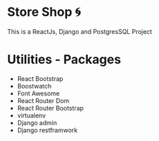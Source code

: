 # Store Shop 🌀

This is a ReactJs, Django and PostgresSQL Project

# Utilities - Packages

- React Bootstrap
- Boostwatch
- Font Awesome
- React Router Dom
- React Router Bootstrap
- virtualenv
- Django admin
- Django restframwork
